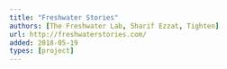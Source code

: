 ```yaml
---
title: "Freshwater Stories"
authors: [The Freshwater Lab, Sharif Ezzat, Tighten]
url: http://freshwaterstories.com/
added: 2018-05-19
types: [project]
---
```

